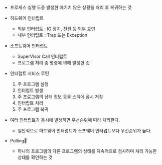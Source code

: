 - 프로세스 실행 도중 발생한 예기치 않은 상황을 처리 후 복귀하는 것
- 하드웨어 인터럽트
	- 외부 인터럽트 : IO 장치, 전원 등 외부 요인
	- 내부 인터럽트 : Trap 또는 Exception
- 소프트웨어 인터럽트
	- SuperVisor Call 인터럽트
	- 프로그램 처리 중 명령에 의해 발생한 것

- 인터럽트 서비스 루틴
	1. 주 프로그램 실행
	2. 인터럽트 발생
	3. 주 프로그램의 상태 정보 등을 스택에 잠시 저장
	4. 인터럽트 처리
	5. 주 프로그램 복귀
- 여러 인터럽트가 동시에 발생하면 우선순위에 따라 처리한다.
	- 일반적으로 하드웨어 인터럽트가 소프웨어 인터럽트보다 우선순위가 높다.
- Polling
	- 하나의 프로그램의 다른 프로그램의 상태를 지속적으로 검사하며 처리 가능한 상태를 확인하는 것